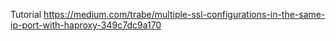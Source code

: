 Tutorial https://medium.com/trabe/multiple-ssl-configurations-in-the-same-ip-port-with-haproxy-349c7dc9a170
